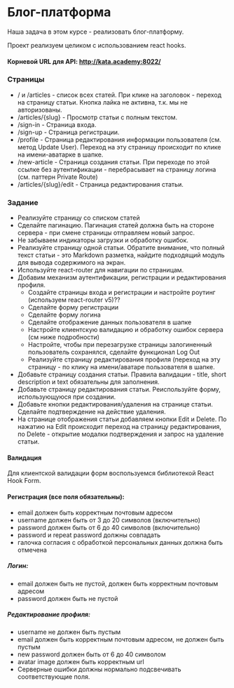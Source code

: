# Блог-платформа 
Наша задача в этом курсе - реализовать блог-платформу. 

Проект реализуем целиком с использованием react hooks.

#### Корневой URL для API: http://kata.academy:8022/

### Страницы

- / и /articles - список всех статей. При клике на заголовок - переход на страницу статьи. Кнопка лайка не активна, т.к. мы не авторизованы.
- /articles/{slug} - Просмотр статьи с полным текстом.
- /sign-in - Страница входа.
- /sign-up - Страница регистрации.
- /profile - Страница редактирования информации пользователя (см. метод Update User). Переход на эту страницу происходит по клике на имени-аватарке в шапке.
- /new-article - Страница создания статьи. При переходе по этой ссылке без аутентификации - перебрасывает на страницу логина (см. паттерн Private Route)
- /articles/{slug}/edit - Страница редактирования статьи.

### Задание

- Реализуйте страницу со списком статей
- Сделайте пагинацию. Пагинация статей должна быть на стороне сервера - при смене страницы отправляем новый запрос. 
- Не забываем индикаторы загрузки и обработку ошибок.
- Реализуйте страницу одной статьи. Обратите внимание, что полный текст статьи - это Markdown разметка, найдите подходящий модуль для вывода содержимого на экран.
- Используйте react-router для навигации по страницам.
- Добавим механизм аутентификации, регистрации и редактирования профиля.
    - Создайте страницы входа и регистрации и настройте роутинг (используем react-router v5)??
    - Сделайте форму регистрации
    - Сделайте форму логина
    - Сделайте отображение данных пользователя в шапке
    - Настройте клиентскую валидацию и обработку ошибок сервера (см ниже подробности)
    - Настройте, чтобы при перезагрузке страницы залогиненный пользователь сохранялся, сделайте функционал Log Out
    - Реализуйте страницу редактирования профиля (переход на эту страницу - по клику на имени/аватаре пользователя в шапке.
- Добавьте страницу создания статьи. Правила валидации - title, short description и text обязательны для заполнения.
- Добавьте страницу редактирования статьи. Реиспользуйте форму, использующуюся при создании.
- Добавьте кнопки редактирования/удаления на странице статьи. Сделайте подтверждение на действие удаления.
-  На странице отображения статьи добавляем кнопки Edit и Delete. По нажатию на Edit происходит переход на страницу редактирования, по Delete - открытие модалки подтверждения и запрос на удаление статьи.

#### Валидация

Для клиентской валидации форм воспользуемся библиотекой React Hook Form.

#### Регистрация (все поля обязательны):

 - email должен быть корректным почтовым адресом
 - username должен быть от 3 до 20 символов (включительно)
 - password должен быть от 6 до 40 символов (включительно)
 - password и repeat password должны совпадать
 - галочка согласия с обработкой персональных данных должна быть отмечена
 
##### Логин:

 - email должен быть не пустой, должен быть корректным почтовым адресом
 - password должен быть не пустой

##### Редактирование профиля:

 - username не должен быть пустым
 - email должен быть корректным почтовым адресом, не должен быть пустым
 - new password должен быть от 6 до 40 символом
 - avatar image должен быть корректным url
 - Серверные ошибки должны нормально подсвечивать соответствующие поля.
